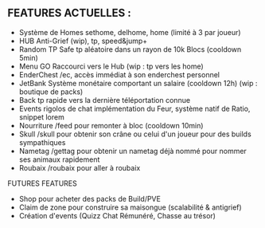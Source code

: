 ## FEATURES ACTUELLES :

- Système de Homes sethome, delhome, home (limité à 3 par joueur)
- HUB Anti-Grief (wip), tp, speed&jump+
- Random TP Safe tp aléatoire dans un rayon de 10k Blocs (cooldown 5min)
- Menu GO Raccourci vers le Hub (wip : tp vers les home)
- EnderChest /ec, accès immédiat à son enderchest personnel
- JetBank Système monétaire comportant un salaire (cooldown 12h) (wip : boutique de packs)
- Back tp rapide vers la dernière téléportation connue
- Events rigolos de chat implémentation du Feur, système natif de Ratio, snippet lorem
- Nourriture /feed pour remonter à bloc (cooldown 10min)
- Skull /skull pour obtenir son crâne ou celui d'un joueur pour des builds sympathiques
- Nametag /gettag <nom> pour obtenir un nametag déjà nommé pour nommer ses animaux rapidement
- Roubaix /roubaix pour aller à roubaix

FUTURES FEATURES

- Shop pour acheter des packs de Build/PVE
- Claim de zone pour construire sa maisongue (scalabilité & antigrief)
- Création d'events (Quizz Chat Rémunéré, Chasse au trésor)